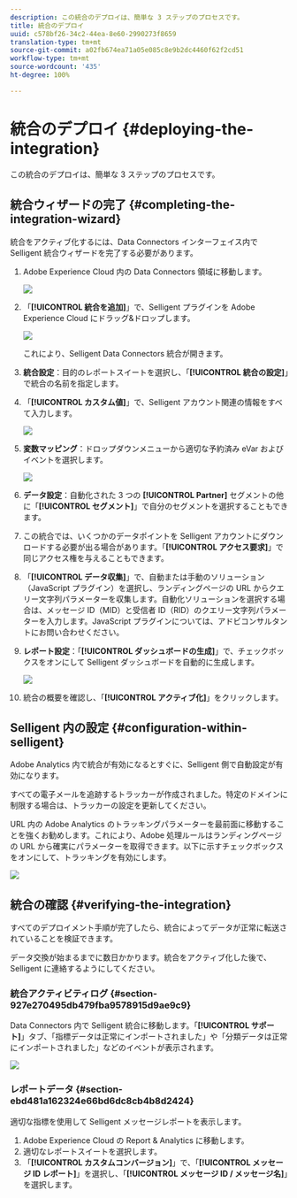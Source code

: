```yaml
---
description: この統合のデプロイは、簡単な 3 ステップのプロセスです。
title: 統合のデプロイ
uuid: c578bf26-34c2-44ea-8e60-2990273f8659
translation-type: tm+mt
source-git-commit: a02fb674ea71a05e085c8e9b2dc4460f62f2cd51
workflow-type: tm+mt
source-wordcount: '435'
ht-degree: 100%

---
```



# 統合のデプロイ {#deploying-the-integration}

この統合のデプロイは、簡単な 3 ステップのプロセスです。

## 統合ウィザードの完了 {#completing-the-integration-wizard}

統合をアクティブ化するには、Data Connectors インターフェイス内で Selligent 統合ウィザードを完了する必要があります。

1. Adobe Experience Cloud 内の Data Connectors 領域に移動します。

   ![](assets/selligent-data_connectors.png)

1. 「**[!UICONTROL 統合を追加]**」で、Selligent プラグインを Adobe Experience Cloud にドラッグ&amp;ドロップします。

   ![](assets/selligent-add_integration.png)

   これにより、Selligent Data Connectors 統合が開きます。

1. **統合設定**：目的のレポートスイートを選択し、「**[!UICONTROL 統合の設定]**」で統合の名前を指定します。

1. 「**[!UICONTROL カスタム値]**」で、Selligent アカウント関連の情報をすべて入力します。

   ![](assets/selligent-general_settings.png)

1. **変数マッピング**：ドロップダウンメニューから適切な予約済み eVar およびイベントを選択します。

   ![](assets/selligent-variables.png)

1. **データ設定**：自動化された 3 つの **[!UICONTROL Partner]** セグメントの他に「**[!UICONTROL セグメント]**」で自分のセグメントを選択することもできます。

1. この統合では、いくつかのデータポイントを Selligent アカウントにダウンロードする必要が出る場合があります。「**[!UICONTROL アクセス要求]**」で同じアクセス権を与えることもできます。
1. 「**[!UICONTROL データ収集]**」で、自動または手動のソリューション（JavaScript プラグイン）を選択し、ランディングページの URL からクエリー文字列パラメーターを収集します。自動化ソリューションを選択する場合は、メッセージ ID（MID）と受信者 ID（RID）のクエリー文字列パラメーターを入力します。JavaScript プラグインについては、アドビコンサルタントにお問い合わせください。
1. **レポート設定**：「**[!UICONTROL ダッシュボードの生成]**」で、チェックボックスをオンにして Selligent ダッシュボードを自動的に生成します。

   ![](assets/selligent-report_settings.png)

1. 統合の概要を確認し、「**[!UICONTROL アクティブ化]**」をクリックします。

## Selligent 内の設定 {#configuration-within-selligent}

Adobe Analytics 内で統合が有効になるとすぐに、Selligent 側で自動設定が有効になります。

すべての電子メールを追跡するトラッカーが作成されました。特定のドメインに制限する場合は、トラッカーの設定を更新してください。

URL 内の Adobe Analytics のトラッキングパラメーターを最前面に移動することを強くお勧めします。これにより、Adobe 処理ルールはランディングページの URL から確実にパラメーターを取得できます。以下に示すチェックボックスをオンにして、トラッキングを有効にします。

![](assets/selligent-tracker.png)

## 統合の確認 {#verifying-the-integration}

すべてのデプロイメント手順が完了したら、統合によってデータが正常に転送されていることを検証できます。

データ交換が始まるまでに数日かかります。統合をアクティブ化した後で、Selligent に連絡するようにしてください。

### 統合アクティビティログ {#section-927e270495db479fba9578915d9ae9c9}

Data Connectors 内で Selligent 統合に移動します。「**[!UICONTROL サポート]**」タブ、「指標データは正常にインポートされました」や「分類データは正常にインポートされました」などのイベントが表示されます。

![](assets/selligent-verifying.png)

### レポートデータ {#section-ebd481a162324e66bd6dc8cb4b8d2424}

適切な指標を使用して Selligent メッセージレポートを表示します。

1. Adobe Experience Cloud の Report &amp; Analytics に移動します。
1. 適切なレポートスイートを選択します。
1. 「**[!UICONTROL カスタムコンバージョン]**」で、「**[!UICONTROL メッセージ ID レポート]**」を選択し、「**[!UICONTROL メッセージ ID / メッセージ名]**」を選択します。
